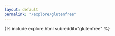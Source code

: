 ```yaml
---
layout: default
permalink: "/explore/glutenfree"
---
```


<link rel="stylesheet" type="text/css" href="/static/css/explore.css">
{% include explore.html subreddit="glutenfree" %}

